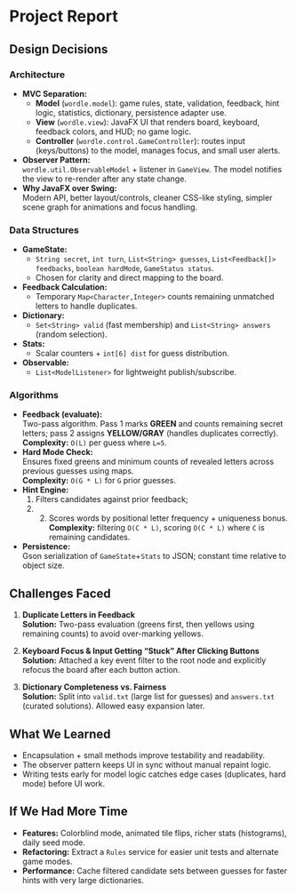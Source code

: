 # Project Report

## Design Decisions

### Architecture
- **MVC Separation:**
    - **Model** (`wordle.model`): game rules, state, validation, feedback, hint logic, statistics, dictionary, persistence adapter use.
    - **View** (`wordle.view`): JavaFX UI that renders board, keyboard, feedback colors, and HUD; no game logic.
    - **Controller** (`wordle.control.GameController`): routes input (keys/buttons) to the model, manages focus, and small user alerts.
- **Observer Pattern:**  
  `wordle.util.ObservableModel` + listener in `GameView`. The model notifies the view to re-render after any state change.
- **Why JavaFX over Swing:**  
  Modern API, better layout/controls, cleaner CSS-like styling, simpler scene graph for animations and focus handling.

### Data Structures
- **GameState:**
    - `String secret`, `int turn`, `List<String> guesses`, `List<Feedback[]> feedbacks`, `boolean hardMode`, `GameStatus status`.
    - Chosen for clarity and direct mapping to the board.
- **Feedback Calculation:**
    - Temporary `Map<Character,Integer>` counts remaining unmatched letters to handle duplicates.
- **Dictionary:**
    - `Set<String> valid` (fast membership) and `List<String> answers` (random selection).
- **Stats:**
    - Scalar counters + `int[6] dist` for guess distribution.
- **Observable:**
    - `List<ModelListener>` for lightweight publish/subscribe.

### Algorithms
- **Feedback (evaluate):**  
  Two-pass algorithm. Pass 1 marks **GREEN** and counts remaining secret letters; pass 2 assigns **YELLOW/GRAY** (handles duplicates correctly).  
  **Complexity:** `O(L)` per guess where `L=5`.
- **Hard Mode Check:**  
  Ensures fixed greens and minimum counts of revealed letters across previous guesses using maps.  
  **Complexity:** `O(G * L)` for `G` prior guesses.
- **Hint Engine:**
    1) Filters candidates against prior feedback; 
    1) 2) Scores words by positional letter frequency + uniqueness bonus.  
       **Complexity:** filtering `O(C * L)`, scoring `O(C * L)` where `C` is remaining candidates.
- **Persistence:**  
  Gson serialization of `GameState`+`Stats` to JSON; constant time relative to object size.

## Challenges Faced

1. **Duplicate Letters in Feedback**  
   **Solution:** Two-pass evaluation (greens first, then yellows using remaining counts) to avoid over-marking yellows.

2. **Keyboard Focus & Input Getting “Stuck” After Clicking Buttons**  
   **Solution:** Attached a key event filter to the root node and explicitly refocus the board after each button action.

3. **Dictionary Completeness vs. Fairness**  
   **Solution:** Split into `valid.txt` (large list for guesses) and `answers.txt` (curated solutions). Allowed easy expansion later.

## What We Learned
- Encapsulation + small methods improve testability and readability.
- The observer pattern keeps UI in sync without manual repaint logic.
- Writing tests early for model logic catches edge cases (duplicates, hard mode) before UI work.

## If We Had More Time
- **Features:** Colorblind mode, animated tile flips, richer stats (histograms), daily seed mode.
- **Refactoring:** Extract a `Rules` service for easier unit tests and alternate game modes.
- **Performance:** Cache filtered candidate sets between guesses for faster hints with very large dictionaries.